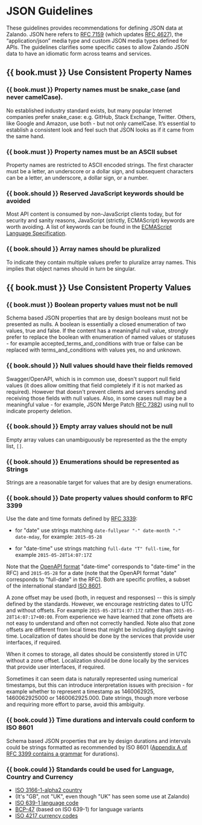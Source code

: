 # JSON Guidelines

These guidelines provides recommendations for defining JSON data at Zalando. JSON here refers to [RFC 7159](http://www.rfc-editor.org/rfc/rfc7159.txt) (which updates [RFC 4627](https://www.ietf.org/rfc/rfc4627.txt)), the “application/json” media type and custom JSON media types defined for APIs. The guidelines clarifies some specific cases to allow Zalando JSON data to have an idiomatic form across teams and services. 

## {{ book.must }} Use Consistent Property Names

### {{ book.must }} Property names must be snake_case (and never camelCase).

No established industry standard exists, but many popular Internet companies prefer snake_case: e.g. GitHub, Stack Exchange, Twitter. Others, like Google and Amazon, use both - but not only camelCase. It’s essential to establish a consistent look and feel such that JSON looks as if it came from the same hand. 

### {{ book.must }} Property names must be an ASCII subset

Property names are restricted to ASCII encoded strings. The first character must be a letter, an underscore  or a dollar sign, and subsequent characters can be a letter, an underscore, a dollar sign, or a number.

### {{ book.should }} Reserved JavaScript keywords should be avoided

Most API content is consumed by non-JavaScript clients today, but for security and sanity reasons, JavaScript (strictly, ECMAScript) keywords are worth avoiding. A list of keywords can be found in the [ECMAScript Language Specification](http://www.ecma-international.org/ecma-262/6.0/#sec-reserved-words).

### {{ book.should }} Array names should be pluralized

To indicate they contain multiple values prefer to pluralize array names. This implies that object names should in turn be singular.

## {{ book.must }} Use Consistent Property Values

### {{ book.must }} Boolean property values must not be null

Schema based JSON properties that are by design booleans must not be presented as nulls. A boolean is essentially a closed enumeration of two values, true and false. If the content has a meaningful null value, strongly prefer to replace the boolean with enumeration of named values or statuses - for example accepted_terms_and_conditions with true or false can be replaced with terms_and_conditions with values yes, no and unknown.

### {{ book.should }} Null values should have their fields removed

Swagger/OpenAPI, which is in common use, doesn't support null field values (it does allow omitting that field completely if it is not marked as required). However that doesn't prevent clients and servers sending and receiving those fields with null values. Also, in some cases null may be a meaningful value - for example, JSON Merge Patch [RFC 7382](https://tools.ietf.org/html/rfc7386)) using null to indicate property deletion.

### {{ book.should }} Empty array values should not be null

Empty array values can unambiguously be represented as the the empty list, `[]`.

### {{ book.should }} Enumerations should be represented as Strings

Strings are a reasonable target for values that are by design enumerations. 

### {{ book.should }} Date property values should conform to RFC 3399

Use the date and time formats defined by [RFC 3339](http://tools.ietf.org/html/rfc3339#section-5.6):

* for "date" use strings matching `date-fullyear "-" date-month "-" date-mday`, for example: `2015-05-28` 

* for "date-time" use strings matching `full-date "T" full-time`, for example `2015-05-28T14:07:17Z`

Note that the  [OpenAPI format](https://github.com/OAI/OpenAPI-Specification/blob/master/versions/2.0.md#data-types) "date-time" corresponds to "date-time" in the RFC) and `2015-05-28` for a date (note that the OpenAPI format "date" corresponds to "full-date" in the RFC). Both are specific profiles, a subset of the international standard [ISO 8601](http://en.wikipedia.org/wiki/ISO_8601).

A zone offset may be used (both, in request and responses) -- this is simply defined by the standards. However, we encourage restricting dates to UTC and without offsets. For example `2015-05-28T14:07:17Z` rather than `2015-05-28T14:07:17+00:00`. From experience we have learned that zone offsets are not easy to understand and often not correctly handled. Note also that zone offsets are different from local times that might be including daylight saving time. Localization of dates should be done by the services that provide user interfaces, if required.

When it comes to storage, all dates should be consistently stored in UTC without a zone offset. Localization should be done locally by the services that provide user interfaces, if required.

Sometimes it can seem data is naturally represented using numerical timestamps, but this can introduce interpretation issues with precision - for example whether to represent a timestamp as 1460062925, 1460062925000 or 1460062925.000. Date strings, though more verbose and requiring more effort to parse, avoid this ambiguity.

### {{ book.could }} Time durations and intervals could conform to ISO 8601

Schema based JSON properties that are by design durations and intervals could be strings formatted as recommended by ISO 8601 ([Appendix A of RFC 3399 contains a grammar](https://tools.ietf.org/html/rfc3339#appendix-A) for durations). 

### {{ book.could }} Standards could be used for Language, Country and Currency 

- [ISO 3166-1-alpha2 country 
](http://en.wikipedia.org/wiki/ISO_3166-1_alpha-2)
 - (It's "GB", not "UK", even though "UK" has seen some use at Zalando)
- [ISO 639-1 language code](https://en.wikipedia.org/wiki/List_of_ISO_639-1_codes)
 - [BCP-47](https://tools.ietf.org/html/bcp47) (based on ISO 639-1) for language variants
- [ISO 4217 currency codes](http://en.wikipedia.org/wiki/ISO_4217)

